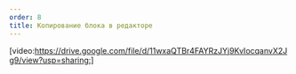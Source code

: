 ```yaml
---
order: 8
title: Копирование блока в редакторе
---
```


[video:https://drive.google.com/file/d/11wxaQTBr4FAYRzJYj9KvIocqanvX2Jg9/view?usp=sharing:]


